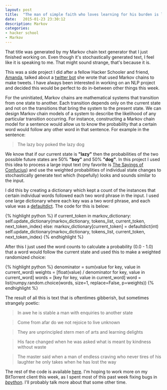 ```yaml
---
layout: post
title:  "The man of simple faith who loves learning for his burden is love"
date:   2015-01-23 23:30:12
description: Markov
categories:
- hacker school
- Markov
---
```


That title was generated by my Markov chain text generator that I just finished working on. Even though it's stochastically generated text, I feel like it is speaking to me. That might sound strange, that's because it is.

This was a side project I did after a fellow Hacker Schooler and friend, [Amanda][Amanda], talked about a [twitter bot][twitter bot] she wrote that used Markov chains to make tweets. I have always been interested in working on an NLP project and decided this would be perfect to do in-between other things this week.

For the uninitiated, Markov chains are mathematical systems that transition from one state to another. Each transition depends only on the current state and not on the transitions that bring the system to the present state. We can design Markov chain models of a system to describe the likelihood of any particular transition occurring. For instance, constructing a Markov chain model for a sentence would allow us to know the probability that a certain word would follow any other word in that sentence. For example in the sentence:
>The lazy boy poked the lazy dog

We know that if our current state is **"lazy"** then the probabilities of the two possible future states are 50% **"boy"** and 50% **"dog"**. In this project I used this idea to process a large input text (my favorite is [The Sayings of Confucius][The Sayings of Confucius]) and use the weighted probabilities of individual state changes to stochastically generate text which (hopefully) looks and sounds similar to the input.

I did this by creating a dictionary which kept a count of the instances that certain individual words followed each two word phrase in the input. I used one large dictionary where each key was a two word phrase, and each value was a [defaultdict][defaultdict]. The code for this is below:

{% highlight python %}
if current_token in markov_dictionary:
    self.update_dictionary(markov_dictionary, tokens_list, current_token, next_token_index)
else:
    markov_dictionary[current_token] = defaultdict(int)
    self.update_dictionary(markov_dictionary, tokens_list, current_token, next_token_index)
{% endhighlight %}

After this I just used the word counts to calculate a probability (0.0 - 1.0) that a word would follow the current state and used this to make a weighted randomized choice:

{% highlight python %}
denominator = sum(value for key, value in current_word)
weights = [float(value) / denominator for key, value in current_word]
words = [key for key, value in current_word]
word = list(numpy.random.choice(words, size=1, replace=False, p=weights))
{% endhighlight %}

The result of all this is text that is oftentimes gibberish, but sometimes strangely poetic:
>In awe he is stable a man with enquiries to another state

>Come from afar do we not rejoice to live unknown

>They are unprincipled stern men of arts and learning delights 

>His face changed when he was asked what is meant by kindness without waste

>The master said when a man of endless craving who never tires of his laughter he only takes when he has lost the way

The rest of the code is available [here][here]. I'm hoping to work more on my BitTorrent client this week, as I spent most of this past week fixing bugs in [*bpython*][bpython]. I'll probably talk more about that some other time.

[Amanda]: https://github.com/amandapickering
[twitter bot]: https://twitter.com/milton_bot
[The Sayings of Confucius]: https://www.gutenberg.org/ebooks/24055
[defaultdict]: https://docs.python.org/2/library/collections.html#collections.defaultdict
[here]: https://github.com/keyanp/MarkovGen
[bpython]: http://www.bpython-interpreter.org/